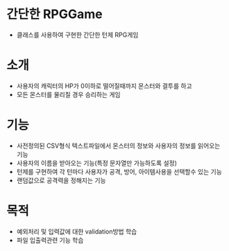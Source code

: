 # 간단한 RPGGame

  * 클래스를 사용하여 구현한 간단한 턴제 RPG게임

# 소개
 
  * 사용자의 캐릭터의 HP가 0이하로 떨어질때까지 몬스터와 결투를 하고
  * 모든 몬스터를 물리칠 경우 승리하는 게임 

# 기능

  * 사전정의된 CSV형식 텍스트파일에서 몬스터의 정보와 사용자의 정보를 읽어오는 기능
  * 사용자의 이름을 받아오는 기능(특정 문자열만 가능하도록 설정)
  * 턴제를 구현하여 각 턴마다 사용자가 공격, 방어, 아이템사용을 선택할수 있는 기능
  * 랜덤값으로 공격력을 정해지는 기능

# 목적
 
 * 예외처리 및 입력값에 대한 validation방법 학습
 * 파일 입출력관련 기능 학습
  